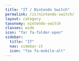 ```yaml
---
title: "IT / Nintendo Switch"
permalink: /it/nintendo-switch/
layout: category
taxonomy: nintendo-switch
classes: wide
icon: "far fa-folder-open"
sidebar:
  title: "IT"
  nav: sidebar-it
  icon: "fas fa-mobile-alt"
---
```

